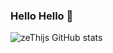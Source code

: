 ### Hello Hello 👋

![zeThijs GitHub stats](https://github-readme-stats.vercel.app/api?username=zeThijs&show_icons=true&theme=merko)
